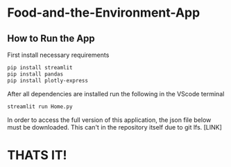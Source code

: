 # Food-and-the-Environment-App

## How to Run the App
First install necessary requirements
```bash
pip install streamlit
pip install pandas
pip install plotly-express
```

After all dependencies are installed run the following in the VScode terminal
```bash
streamlit run Home.py
```

In order to access the full version of this application, the json file below must be downloaded. This can't in the repository itself due to git lfs.
[LINK]

# THATS IT!
